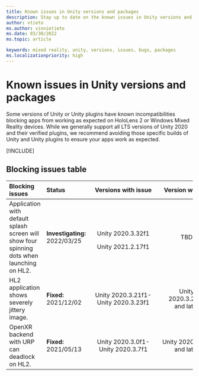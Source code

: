 ```yaml
---
title: Known issues in Unity versions and packages
description: Stay up to date on the known issues in Unity versions and packages.
author: vtieto
ms.author: vinnietieto
ms.date: 03/30/2022
ms.topic: article

keywords: mixed reality, unity, versions, issues, bugs, packages
ms.localizationpriority: high
---
```


# Known issues in Unity versions and packages

Some versions of Unity or Unity plugins have known incompatibilities blocking apps from working as expected on HoloLens 2 or Windows Mixed Reality devices.  While we generally support all LTS versions of Unity 2020 and their verified plugins, we recommend avoiding those specific builds of Unity and Unity plugins to ensure your apps work as expected.

[!INCLUDE[](includes/xr/recommended-version.md)]

## Blocking issues table

| Blocking issues | Status | &nbsp;&nbsp;Versions&nbsp;with&nbsp;issue&nbsp;&nbsp; | &nbsp;&nbsp;Version&nbsp;with&nbsp;fix&nbsp;&nbsp; |
| :----------- | :----- | :--------------: | :--------------: |
| Application with default splash screen will show four spinning dots when launching on HL2. | **Investigating:**<br />2022/03/25 | <p>Unity 2020.3.32f1</p>Unity 2021.2.17f1 | TBD |
| HL2 application shows severely jittery image. | **Fixed:**<br />2021/12/02 | Unity 2020.3.21f1-<br />Unity 2020.3.23f1 | Unity 2020.3.24f1<br /> and later |
| OpenXR backend with URP can deadlock on HL2. | **Fixed:**<br />2021/05/13 | Unity 2020.3.0f1-<br />Unity 2020.3.7f1 | Unity 2020.3.8f1<br /> and later |